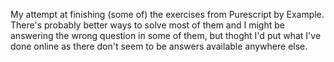 My attempt at finishing (some of) the exercises from Purescript by Example. There's probably better ways to solve most of them and I might be answering the wrong question in some of them, but thoght I'd put what I've done online as there don't seem to be answers available anywhere else.